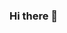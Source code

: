 ### Hi there 👋

<!--
**mcrea23/mcrea23** is a ✨ _special_ ✨ repository because its `README.md` (this file) appears on your GitHub profile.

With over 8 years of experience in the telecommunications and retail industries, I have learned how to work efficiently in team settings toward common goals while also successfully working independently. I have always thrived on adapting in new environments starting from a young age living between two countries. I'm excited to move into an engineering role that merges my past experience with my enthusiasm for technology that improves people's lives.

Rock Paper Scissors - Github
A web-based app allowing user to compete in a Rock, Paper, Scissors game against the computer
Front-end using vanilla Javascript, HTML, CSS
Back-end using a Rails API for simple data management/storage

SimpleHike - Github 
A web-based app showcasing hiking trails and their details inside National Parks.
Structured using Rails framework, giving users the opportunity to to read and leave reviews of their own based on their hiking experience. 
Users can also log in via their Facebook account via Devise/OmniAuth

Pokémon Github
A web-based digital Pokedex cataloging the original 141 Pokémon.
Utilizing a Sinatra framework allowing the user to capture and personalize their Pokémon collection
